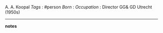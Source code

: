 A. A. Koopal
*Tags* : #person 
*Born* :
*Occupation* : Director GG& GD Utrecht (1950s)

---
**notes**